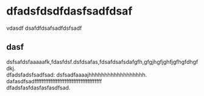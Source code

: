 dfadsfdsdfdasfsadfdsaf  
======================  

vdasdf
dsafdfdsafsadfdsfsadf

dasf
----

dsfsafdsfaaaaafk,fdasfdsf.dsfdsafas,fdsafdsafsdafgfh,gfgjhgfjghfjgfhgfdhgfdkj.  
dfadsfadsfsadfsad:
              dsfsadfaaaajhhhhhhhhhhhhhhhhhh.  
dafasdfsadffffffffffffffffffffffffffffffffffffff  
dfadsfasfdasfasfasdfsad.  

